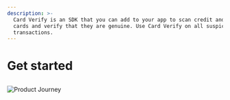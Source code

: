 ```yaml
---
description: >-
  Card Verify is an SDK that you can add to your app to scan credit and debit
  cards and verify that they are genuine. Use Card Verify on all suspicious
  transactions.
---
```


# Get started

## 

![Product Journey](../.gitbook/assets/card_verify.gif)

